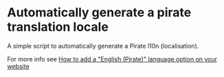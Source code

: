 Automatically generate a pirate translation locale
===================================================

A simple script to automatically generate a Pirate l10n (localisation).

For more info see [How to add a "English (Pirate)" language option on your website](http://www.technomancy.org/python/pirate-po-l10n-i18n-translate-your-site/)
